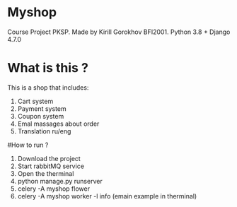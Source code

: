 # Myshop
Course Project PKSP. Made by Kirill Gorokhov BFI2001. Python 3.8 + Django 4.7.0
# What is this ?
This is a shop that includes:
1) Cart system
2) Payment system
3) Coupon system
4) Emal massages about order
5) Translation ru/eng

#How to run ?
1) Download the project
2) Start rabbitMQ service
3) Open the therminal
4) python manage.py runserver
5) celery -A myshop flower
6) celery -A myshop worker -l info (emain example in therminal)

